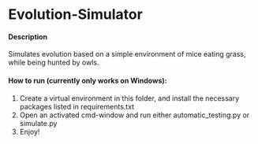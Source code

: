 # Evolution-Simulator
#### Description
Simulates evolution based on a simple environment of mice eating grass, while being hunted by owls.

#### How to run (currently only works on Windows):
1. Create a virtual environment in this folder, and install the necessary packages listed in requirements.txt
2. Open an activated cmd-window and run either automatic_testing.py or simulate.py
3. Enjoy!

